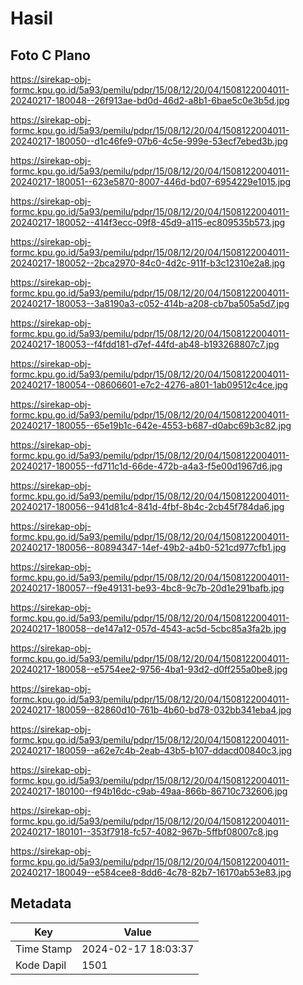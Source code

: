 # Hasil

## Foto C Plano

https://sirekap-obj-formc.kpu.go.id/5a93/pemilu/pdpr/15/08/12/20/04/1508122004011-20240217-180048--26f913ae-bd0d-46d2-a8b1-6bae5c0e3b5d.jpg

https://sirekap-obj-formc.kpu.go.id/5a93/pemilu/pdpr/15/08/12/20/04/1508122004011-20240217-180050--d1c46fe9-07b6-4c5e-999e-53ecf7ebed3b.jpg

https://sirekap-obj-formc.kpu.go.id/5a93/pemilu/pdpr/15/08/12/20/04/1508122004011-20240217-180051--623e5870-8007-446d-bd07-6954229e1015.jpg

https://sirekap-obj-formc.kpu.go.id/5a93/pemilu/pdpr/15/08/12/20/04/1508122004011-20240217-180052--414f3ecc-09f8-45d9-a115-ec809535b573.jpg

https://sirekap-obj-formc.kpu.go.id/5a93/pemilu/pdpr/15/08/12/20/04/1508122004011-20240217-180052--2bca2970-84c0-4d2c-911f-b3c12310e2a8.jpg

https://sirekap-obj-formc.kpu.go.id/5a93/pemilu/pdpr/15/08/12/20/04/1508122004011-20240217-180053--3a8190a3-c052-414b-a208-cb7ba505a5d7.jpg

https://sirekap-obj-formc.kpu.go.id/5a93/pemilu/pdpr/15/08/12/20/04/1508122004011-20240217-180053--f4fdd181-d7ef-44fd-ab48-b193268807c7.jpg

https://sirekap-obj-formc.kpu.go.id/5a93/pemilu/pdpr/15/08/12/20/04/1508122004011-20240217-180054--08606601-e7c2-4276-a801-1ab09512c4ce.jpg

https://sirekap-obj-formc.kpu.go.id/5a93/pemilu/pdpr/15/08/12/20/04/1508122004011-20240217-180055--65e19b1c-642e-4553-b687-d0abc69b3c82.jpg

https://sirekap-obj-formc.kpu.go.id/5a93/pemilu/pdpr/15/08/12/20/04/1508122004011-20240217-180055--fd711c1d-66de-472b-a4a3-f5e00d1967d6.jpg

https://sirekap-obj-formc.kpu.go.id/5a93/pemilu/pdpr/15/08/12/20/04/1508122004011-20240217-180056--941d81c4-841d-4fbf-8b4c-2cb45f784da6.jpg

https://sirekap-obj-formc.kpu.go.id/5a93/pemilu/pdpr/15/08/12/20/04/1508122004011-20240217-180056--80894347-14ef-49b2-a4b0-521cd977cfb1.jpg

https://sirekap-obj-formc.kpu.go.id/5a93/pemilu/pdpr/15/08/12/20/04/1508122004011-20240217-180057--f9e49131-be93-4bc8-9c7b-20d1e291bafb.jpg

https://sirekap-obj-formc.kpu.go.id/5a93/pemilu/pdpr/15/08/12/20/04/1508122004011-20240217-180058--de147a12-057d-4543-ac5d-5cbc85a3fa2b.jpg

https://sirekap-obj-formc.kpu.go.id/5a93/pemilu/pdpr/15/08/12/20/04/1508122004011-20240217-180058--e5754ee2-9756-4ba1-93d2-d0ff255a0be8.jpg

https://sirekap-obj-formc.kpu.go.id/5a93/pemilu/pdpr/15/08/12/20/04/1508122004011-20240217-180059--82860d10-761b-4b60-bd78-032bb341eba4.jpg

https://sirekap-obj-formc.kpu.go.id/5a93/pemilu/pdpr/15/08/12/20/04/1508122004011-20240217-180059--a62e7c4b-2eab-43b5-b107-ddacd00840c3.jpg

https://sirekap-obj-formc.kpu.go.id/5a93/pemilu/pdpr/15/08/12/20/04/1508122004011-20240217-180100--f94b16dc-c9ab-49aa-866b-86710c732606.jpg

https://sirekap-obj-formc.kpu.go.id/5a93/pemilu/pdpr/15/08/12/20/04/1508122004011-20240217-180101--353f7918-fc57-4082-967b-5ffbf08007c8.jpg

https://sirekap-obj-formc.kpu.go.id/5a93/pemilu/pdpr/15/08/12/20/04/1508122004011-20240217-180049--e584cee8-8dd6-4c78-82b7-16170ab53e83.jpg


## Metadata

| Key        | Value               |
| ---------- | ------------------- |
| Time Stamp | 2024-02-17 18:03:37 |
| Kode Dapil | 1501                |



